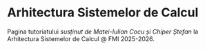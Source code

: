 # Arhitectura Sistemelor de Calcul

Pagina tutoriatului *susținut de Matei-Iulian Cocu și Chiper Ștefan* la Arhitectura Sistemelor de Calcul @ FMI 2025-2026.